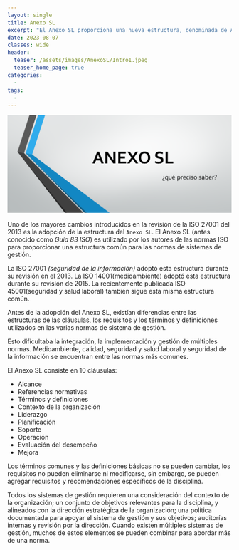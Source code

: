 ```yaml
---
layout: single
title: Anexo SL
excerpt: "El Anexo SL proporciona una nueva estructura, denominada de Alto Nivel, para los sistemas de gestión ISO- sustituye a la histórica Guía 83 de la ISO. Ha sido creada para introducir un texto base idéntico y unos términos y definiciones comunes."
date: 2023-08-07
classes: wide
header:
  teaser: /assets/images/AnexoSL/Intro1.jpeg
  teaser_home_page: true
categories:
  - 
tags:
  - 
---
```


![](/assets/images/AnexoSL/Intro2.png)

Uno de los mayores cambios introducidos en la revisión de la ISO 27001 del 2013 es la adopción de la estructura del `Anexo SL`. El Anexo SL (antes conocido como *Guía 83 ISO*) es utilizado por los autores de las normas ISO para proporcionar una estructura común para las normas de sistemas de gestión.

La ISO 27001 *(seguridad de la información)* adoptó esta estructura durante su revisión en el 2013. La ISO 14001(medioambiente) adoptó esta estructura durante su revisión de 2015. La recientemente publicada ISO 45001(seguridad y salud laboral) también sigue esta misma estructura común.

Antes de la adopción del Anexo SL, existían diferencias entre las estructuras de las cláusulas, los requisitos y los términos y definiciones utilizados en las varias normas de sistema de gestión.

Esto dificultaba la integración, la implementación y gestión de múltiples normas. Medioambiente, calidad, seguridad y salud laboral y seguridad de la información se encuentran entre las normas más comunes.

El Anexo SL consiste en 10 cláusulas:

* Alcance
* Referencias normativas
* Términos y definiciones
* Contexto de la organización
* Liderazgo
* Planificación
* Soporte
* Operación
* Evaluación del desempeño
* Mejora

Los términos comunes y las definiciones básicas no se pueden cambiar, los requisitos no pueden eliminarse ni modificarse, sin embargo, se pueden agregar requisitos y recomendaciones específicos de la disciplina.

Todos los sistemas de gestión requieren una consideración del contexto de la organización; un conjunto de objetivos relevantes para la disciplina, y alineados con la dirección estratégica de la organización; una política documentada para apoyar el sistema de gestión y sus objetivos; auditorías internas y revisión por la dirección. Cuando existen múltiples sistemas de gestión, muchos de estos elementos se pueden combinar para abordar más de una norma.
